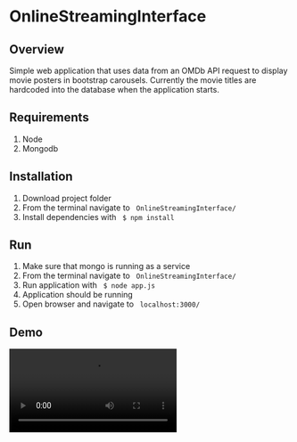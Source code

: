 # OnlineStreamingInterface

## Overview
Simple web application that uses data from an OMDb API request to display
movie posters in bootstrap carousels. Currently the movie titles are
hardcoded into the database when the application starts.

## Requirements
1. Node
2. Mongodb

## Installation
1. Download project folder
2. From the terminal navigate to <code> OnlineStreamingInterface/ </code>
3. Install dependencies with <code> $ npm install </code>
      
## Run
1. Make sure that mongo is running as a service
2. From the terminal navigate to <code> OnlineStreamingInterface/ </code>
3. Run application with <code> $ node app.js </code>
4. Application should be running
5. Open browser and navigate to <code> localhost:3000/ </code>

## Demo
![](https://raw.githubusercontent.com/mjconly/OnlineStreamingInterface/master/demo/interface_demo.webm)
